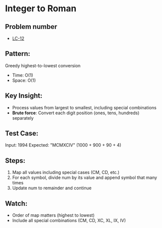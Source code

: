 # Integer to Roman

## Problem number

- [LC-12](https://leetcode.com/problems/integer-to-roman/)

## Pattern:

Greedy highest-to-lowest conversion

- Time: O(1)
- Space: O(1)

## Key Insight:

- Process values from largest to smallest, including special combinations
- **Brute force**: Convert each digit position (ones, tens, hundreds) separately

## Test Case:

Input: 1994
Expected: "MCMXCIV" (1000 + 900 + 90 + 4)

## Steps:

1. Map all values including special cases (CM, CD, etc.)
2. For each symbol, divide num by its value and append symbol that many times
3. Update num to remainder and continue

## Watch:

- Order of map matters (highest to lowest)
- Include all special combinations (CM, CD, XC, XL, IX, IV)
